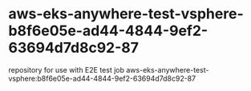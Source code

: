 # aws-eks-anywhere-test-vsphere-b8f6e05e-ad44-4844-9ef2-63694d7d8c92-87
repository for use with E2E test job aws-eks-anywhere-test-vsphere:b8f6e05e-ad44-4844-9ef2-63694d7d8c92-87
